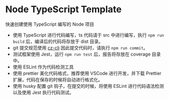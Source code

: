 # Node TypeScript Template

快速创建使用 TypeScript 编写的 Node 项目

- 使用 TypeScript 进行代码编写，ts 代码请于 src 中进行编写，执行 `npm run build` 后，编译后的代码将存放于 dist 目录。
- git 提交规范使用 [cz-cli](https://github.com/commitizen/cz-cli) 因此提交代码时，请执行 `npm run commit`。
- 测试框架使用 Jest，运行 `npm run test` 后，报告将存放在 coverage 目录中。
- 使用 ESLint 作为代码检测工具
- 使用 prettier 美化代码格式，推荐使用 VSCode 进行开发，并下载 Prettier 扩展，代码在保存的时候将自动进行格式化。
- 使用 husky 配置 git 钩子，在提交的时候，将使用 ESLint 进行代码语法检测以及使用 Jest 执行代码测试。
